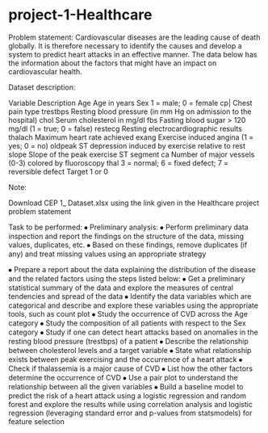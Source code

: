 # project-1-Healthcare
Problem statement:
Cardiovascular diseases are the leading cause of death globally. It is therefore necessary to identify the causes and develop a system to predict heart attacks in an effective manner. The data below has the information about the factors that might have an impact on cardiovascular health. 

Dataset description:


Variable	Description
Age	Age in years
Sex	1 = male; 0 = female
cp|	Chest pain type
trestbps	Resting blood pressure (in mm Hg on admission to the hospital)
chol	Serum cholesterol in mg/dl
fbs	Fasting blood sugar > 120 mg/dl (1 = true; 0 = false)
restecg	Resting electrocardiographic results
thalach	Maximum heart rate achieved
exang	Exercise induced angina (1 = yes; 0 = no)
oldpeak	ST depression induced by exercise relative to rest
slope	Slope of the peak exercise ST segment
ca	Number of major vessels (0-3) colored by fluoroscopy
thal	3 = normal; 6 = fixed defect; 7 = reversible defect
Target	1 or 0



Note:

Download CEP 1_ Dataset.xlsx using the link given in the Healthcare project problem statement




Task to be performed:
⦁	Preliminary analysis:
⦁	Perform preliminary data inspection and report the findings on the structure of the data, missing values, duplicates, etc.
⦁	Based on these findings, remove duplicates (if any) and treat missing values using an appropriate strategy

⦁	Prepare a report about the data explaining the distribution of the disease and the related factors using the steps listed below:
⦁	Get a preliminary statistical summary of the data and explore the measures of central tendencies and spread of the data
⦁	Identify the data variables which are categorical and describe and explore these variables using the appropriate tools, such as count plot 
⦁	Study the occurrence of CVD across the Age category
⦁	Study the composition of all patients with respect to the Sex category
⦁	Study if one can detect heart attacks based on anomalies in the resting blood pressure (trestbps) of a patient
⦁	Describe the relationship between cholesterol levels and a target variable
⦁	State what relationship exists between peak exercising and the occurrence of a heart attack
⦁	Check if thalassemia is a major cause of CVD
⦁	List how the other factors determine the occurrence of CVD
⦁	Use a pair plot to understand the relationship between all the given variables
⦁	Build a baseline model to predict the risk of a heart attack using a logistic regression and random forest and explore the results while using correlation analysis and logistic regression (leveraging standard error and p-values from statsmodels) for feature selection



